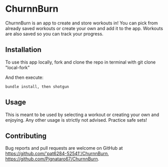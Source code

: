 # ChurnnBurn

ChurnnBurn is an app to create and store workouts in! You can pick from already saved workouts or create your own and add it to the app. Workouts are also saved so you can track your progress.

## Installation

To use this app locally, fork and clone the repo in terminal with git clone "local-fork"

And then execute:

    bundle install, then shotgun

## Usage

This is meant to be used by selecting a workout or creating your own and enjoying. Any other usage is strictly not advised. Practice safe sets!

## Contributing

Bug reports and pull requests are welcome on GitHub at https://github.com/'pat6284-52541'/ChurnnBurn, https://github.com/Pignataro67/ChurnnBurn.
